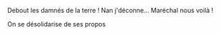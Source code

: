 Debout les damnés de la terre !
Nan j'déconne...
Maréchal nous voilà !

On se désolidarise de ses propos